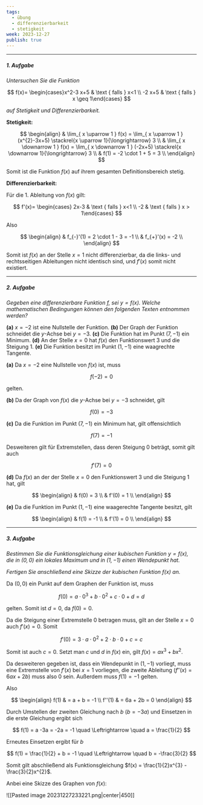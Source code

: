 ```yaml
---
tags:
  - übung
  - differenzierbarkeit
  - stetigkeit
week: 2023-12-27
publish: true
---
```

***
##### 1. Aufgabe
*Untersuchen Sie die Funktion*

$$
f(x)= \begin{cases}x^2-3 x+5 & \text { falls } x<1 \\ -2 x+5 & \text { falls } x \geq 1\end{cases}
$$

*auf Stetigkeit und Differenzierbarkeit.*

**Stetigkeit:**

$$
\begin{align}
 & \lim_{ x \uparrow 1 } f(x) = \lim_{ x \uparrow 1 } (x^{2}-3x+5) \stackrel{x \uparrow 1}{\longrightarrow} 3 \\
 & \lim_{ x \downarrow 1 } f(x) = \lim_{ x \downarrow 1 } (-2x+5) \stackrel{x \downarrow 1}{\longrightarrow} 3 \\
 & f(1) = -2 \cdot 1 + 5 = 3 \\
\end{align}
$$

Somit ist die Funktion $f(x)$ auf ihrem gesamten Definitionsbereich stetig.

**Differenzierbarkeit:**

Für die 1. Ableitung von $f(x)$ gilt:

$$
f'(x)= \begin{cases} 2x-3 & \text { falls } x<1 \\ -2 & \text { falls } x > 1\end{cases}
$$

Also

$$
\begin{align}
 & f_{-}'(1) = 2 \cdot 1 - 3 = -1 \\
 & f_{+}'(x) = -2 \\
\end{align}
$$

Somit ist $f(x)$ an der Stelle $x = 1$ nicht differenzierbar, da die links- und rechtsseitigen Ableitungen nicht identisch sind, und $f'(x)$ somit nicht existiert.

***
##### 2. Aufgabe
*Gegeben eine differenzierbare Funktion $f$, sei $y=f(x)$. Welche mathematischen Bedingungen können den folgenden Texten entnommen werden?*

**(a)** $x=-2$ ist eine Nullstelle der Funktion.
**(b)** Der Graph der Funktion schneidet die $y$-Achse bei $y=-3$.
**(c)** Die Funktion hat im Punkt $(7,-1)$ ein Minimum.
**(d)** An der Stelle $x=0$ hat $f(x)$ den Funktionswert 3 und die Steigung 1.
**(e)** Die Funktion besitzt im Punkt $(1,-1)$ eine waagrechte Tangente.

**(a)**
Da $x=-2$ eine Nullstelle von $f(x)$ ist, muss

$$
f(-2) = 0
$$

gelten.

**(b)**
Da der Graph von $f(x)$ die $y$-Achse bei $y=-3$ schneidet, gilt

$$
f(0) = -3
$$


**(c)**
Da die Funktion im Punkt $(7, -1)$ ein Minimum hat, gilt offensichtlich

$$
f(7) = -1
$$

Desweiteren gilt für Extremstellen, dass deren Steigung 0 beträgt, somit gilt auch

$$
f'(7) = 0
$$


**(d)**
Da $f(x)$ an der der Stelle $x=0$ den Funktionswert 3 und die Steigung 1 hat, gilt

$$
\begin{align}
 & f(0) = 3 \\
 & f'(0) = 1 \\
\end{align}
$$

**(e)**
Da die Funktion im Punkt $(1,-1)$ eine waagerechte Tangente besitzt, gilt

$$
\begin{align}
 & f(1) = -1 \\
 & f'(1) = 0 \\
\end{align}
$$

***
##### 3. Aufgabe
*Bestimmen Sie die Funktionsgleichung einer kubischen Funktion $y=f(x)$, die in $(0,0)$ ein lokales Maximum und in $(1,-1)$ einen Wendepunkt hat.*

*Fertigen Sie anschließend eine Skizze der kubischen Funktion $f(x)$ an.*

Da $(0,0)$ ein Punkt auf dem Graphen der Funktion ist, muss

$$
f(0) = a \cdot 0^{3} + b \cdot 0^{2} + c \cdot 0 + d = d
$$

gelten. Somit ist $d = 0$, da $f(0) = 0$.

Da die Steigung einer Extremstelle 0 betragen muss, gilt an der Stelle $x = 0$ auch $f'(x) = 0$. Somit

$$
f'(0) = 3 \cdot a \cdot 0^{2} + 2 \cdot b \cdot 0 + c = c
$$

Somit ist auch $c = 0$. Setzt man $c \text{ und } d$ in $f(x)$ ein, gilt $f(x) = ax^{3}+bx^{2}$.

Da desweiteren gegeben ist, dass ein Wendepunkt in $(1,-1)$ vorliegt, muss eine Extremstelle von $f'(x)$ bei $x = 1$ vorliegen, die zweite Ableitung ($f''(x) = 6ax + 2b$) muss also 0 sein. Außerdem muss $f(1)=-1$ gelten.

Also

$$
\begin{align}
 f(1) & = a + b = -1 \\
 f''(1) & = 6a + 2b = 0
\end{align}
$$

Durch Umstellen der zweiten Gleichung nach $b$ ($b = -3a$) und Einsetzen in die erste Gleichung ergibt sich

$$
f(1) = a -3a = -2a = -1 \quad \Leftrightarrow \quad a = \frac{1}{2}
$$

Erneutes Einsetzen ergibt für $b$

$$
f(1) = \frac{1}{2} + b = -1 \quad \Leftrightarrow \quad b = -\frac{3}{2}
$$

Somit gilt abschließend als Funktionsgleichung $f(x) = \frac{1}{2}x^{3} -\frac{3}{2}x^{2}$.

Anbei eine Skizze des Graphen von $f(x)$:

![[Pasted image 20231227233221.png|center|450]]
